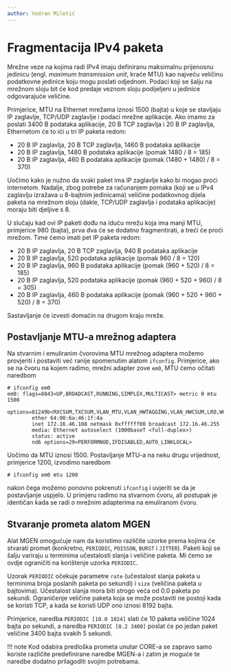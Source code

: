 ```yaml
---
author: Vedran Miletić
---
```


# Fragmentacija IPv4 paketa

Mrežne veze na kojima radi IPv4 imaju definiranu maksimalnu prijenosnu jedinicu (engl. *maximum transmission unit*, kraće MTU) kao najveću veličinu podatkovne jedinice koju mogu poslati odjednom. Podaci koji se šalju na mrežnom sloju bit će kod predaje veznom sloju podijeljeni u jedinice odgovarajuće veličine.

Primjerice, MTU na Ethernet mrežama iznosi 1500 (bajta) u koje se stavljaju IP zaglavlje, TCP/UDP zaglavlje i podaci mrežne aplikacije. Ako imamo za poslati 3400 B podataka aplikacije, 20 B TCP zaglavlja i 20 B IP zaglavlja, Ethernetom će to ići u tri IP paketa redom:

- 20 B IP zaglavlja, 20 B TCP zaglavlja, 1460 B podataka aplikacije
- 20 B IP zaglavlja, 1480 B podataka aplikacije (pomak 1480 / 8 = 185)
- 20 B IP zaglavlja, 460 B podataka aplikacije (pomak (1480 + 1480) / 8 = 370)

Uočimo kako je nužno da svaki paket ima IP zaglavlje kako bi mogao proći internetom. Nadalje, zbog potrebe za računanjem pomaka (koji se u IPv4 zaglavlju izražava u 8-bajtnim jedinicama) veličine podatkovnog dijela paketa na mrežnom sloju (dakle, TCP/UDP zaglavlja i podataka aplikacije) moraju biti djeljive s 8.

U slučaju kad ovi IP paketi dođu na iduću mrežu koja ima manji MTU, primjerice 980 (bajta), prva dva će se dodatno fragmentirati, a treći će proći mrežom. Time ćemo imati pet IP paketa redom:

- 20 B IP zaglavlja, 20 B TCP zaglavlja, 940 B podataka aplikacije
- 20 B IP zaglavlja, 520 podataka aplikacije (pomak 960 / 8 = 120)
- 20 B IP zaglavlja, 960 B podataka aplikacije (pomak (960 + 520) / 8 = 185)
- 20 B IP zaglavlja, 520 podataka aplikacije (pomak (960 + 520 + 960) / 8 = 305)
- 20 B IP zaglavlja, 460 B podataka aplikacije (pomak (960 + 520 + 960 + 520) / 8 = 370)

Sastavljanje će izvesti domaćin na drugom kraju mreže.

## Postavljanje MTU-a mrežnog adaptera

Na stvarnim i emuliranim čvorovima MTU mrežnog adaptera možemo provjeriti i postaviti već ranije spomenutim alatom `ifconfig`. Primjerice, ako se na čvoru na kojem radimo, mrežni adapter zove `em0`, MTU ćemo očitati naredbom

``` shell
# ifconfig em0
em0: flags=8843<UP,BROADCAST,RUNNING,SIMPLEX,MULTICAST> metric 0 mtu 1500
        options=81249b<RXCSUM,TXCSUM,VLAN_MTU,VLAN_HWTAGGING,VLAN_HWCSUM,LRO,WOL_MAGIC,VLAN_HWFILTER>
        ether 64:00:6a:46:1f:4a
        inet 172.16.46.108 netmask 0xffffff00 broadcast 172.16.46.255
        media: Ethernet autoselect (1000baseT <full-duplex>)
        status: active
        nd6 options=29<PERFORMNUD,IFDISABLED,AUTO_LINKLOCAL>
```

Uočimo da MTU iznosi 1500. Postavljanje MTU-a na neku drugu vrijednost, primjerice 1200, izvodimo naredbom

``` shell
# ifconfig em0 mtu 1200
```

nakon čega možemo ponovno pokrenuti `ifconfig` i uvjeriti se da je postavljanje uspjelo. U primjeru radimo na stvarnom čvoru, ali postupak je identičan kada se radi o mrežnim adapterima na emuliranom čvoru.

## Stvaranje prometa alatom MGEN

Alat MGEN omogućuje nam da koristimo različite uzorke prema kojima će stvarati promet (konkretno, `PERIODIC`, `POISSON`, `BURST` i `JITTER`). Paketi koji se šalju variraju u terminima učestalosti slanja i veličine paketa. Mi ćemo se ovdje ograničiti na korištenje uzorka `PERIODIC`.

Uzorak `PERIODIC` očekuje parametre `rate` (učestalost slanja paketa u terminima broja poslanih paketa po sekundi) i `size` (veličina paketa u bajtovima). Učestalost slanja mora biti strogo veća od 0.0 paketa po sekundi. Ograničenje veličine paketa koja se može postaviti ne postoji kada se koristi TCP, a kada se koristi UDP ono iznosi 8192 bajta.

Primjerice, naredba `PERIODIC [10.0 1024]` slati će 10 paketa veličine 1024 bajta po sekundi, a naredba `PERIODIC [0.2 3400]` poslat će po jedan paket veličine 3400 bajta svakih 5 sekundi.

!!! note
    Kod odabira predloška prometa unutar CORE-a se zapravo samo koriste različite predefinirane naredbe MGEN-a i zatim je moguće te naredbe dodatno prilagoditi svojim potrebama.
